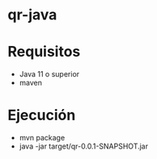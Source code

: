 # qr-java

# Requisitos

* Java 11 o superior
* maven

# Ejecución

* mvn package
* java -jar target/qr-0.0.1-SNAPSHOT.jar
